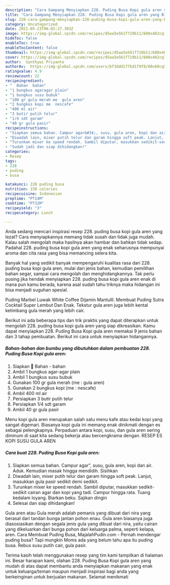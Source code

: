 ```yaml
---
description: "Cara Gampang Menyiapkan 228. Puding Busa Kopi gula aren yang Bikin Ngiler"
title: "Cara Gampang Menyiapkan 228. Puding Busa Kopi gula aren yang Bikin Ngiler"
slug: 228-cara-gampang-menyiapkan-228-puding-busa-kopi-gula-aren-yang-bikin-ngiler
category: Uncategorized
date: 2021-05-23T06:02:27.303Z
image: https://img-global.cpcdn.com/recipes/d5aa5e561f719b11/680x482cq70/228-puding-busa-kopi-gula-aren-foto-resep-utama.jpg
hideToc: false
enableToc: true
enableTocContent: false
thumbnail: https://img-global.cpcdn.com/recipes/d5aa5e561f719b11/680x482cq70/228-puding-busa-kopi-gula-aren-foto-resep-utama.jpg
cover: https://img-global.cpcdn.com/recipes/d5aa5e561f719b11/680x482cq70/228-puding-busa-kopi-gula-aren-foto-resep-utama.jpg
author:  Santhywi Priyanto
authorAv:  https://img-global.cpcdn.com/users/bf3ddd177bd1f9f8/60x60cq50/avatar.jpg
ratingvalue: 4.9
reviewcount: 22
recipeingredient:
- "  Bahan  bahan"
- "1 bungkus agaragar plain"
- "1 bungkus susu bubuk"
- "100 gr gula merah me  gula aren"
- "2 bungkus kopi me  nescafe"
- "400 ml air"
- "3 butir putih telur"
- "1/4 sdt garam"
- "40 gr gula pasir"
recipeinstructions:
- "Siapkan semua bahan. Campur agar&#34;, susu, gula aren, kopi dan air. Aduk. Kemudian masak hingga mendidih. Sisihkan"
- "Diwadah lain, mixer putih telur dan garam hingga soft peak. Lanjut, masukkan gula pasir sedikit demi sedikit."
- "Turunkan mixer ke speed rendah. Sambil diputar, masukkan sedikit-sedikit cairan agar dan kopi yang tadi. Campur hingga rata. Tuang kedalam loyang. Biarkan beku. Sajikan dingin"
- "Sudah jadi dan siap dihidangkan!"
categories:
- Resep
tags:
- 228
- puding
- busa

katakunci: 228 puding busa 
nutrition: 158 calories
recipecuisine: Indonesian
preptime: "PT14M"
cooktime: "PT32M"
recipeyield: "3"
recipecategory: Lunch

---
```



Anda sedang mencari inspirasi resep 228. puding busa kopi gula aren yang lezat? Cara menyiapkannya memang tidak susah dan tidak juga mudah. Kalau salah mengolah maka hasilnya akan hambar dan bahkan tidak sedap. Padahal 228. puding busa kopi gula aren yang enak seharusnya mempunyai aroma dan cita rasa yang bisa memancing selera kita.


Banyak hal yang sedikit banyak mempengaruhi kualitas rasa dari 228. puding busa kopi gula aren, mulai dari jenis bahan, kemudian pemilihan bahan segar, sampai cara mengolah dan menghidangkannya. Tak perlu pusing jika hendak menyiapkan 228. puding busa kopi gula aren enak di mana pun kamu berada, karena asal sudah tahu triknya maka hidangan ini bisa menjadi suguhan spesial.

Puding Marbel Luwak White Coffee Dijamin Mantulll. Membuat Puding Sutra Cocktail Super Lembut Dan Enak. Tekstur gula aren juga lebih kental ketimbang gula merah yang lebih cair.


Berikut ini ada beberapa tips dan trik praktis yang dapat diterapkan untuk mengolah 228. puding busa kopi gula aren yang siap dikreasikan. Kamu dapat menyiapkan 228. Puding Busa Kopi gula aren memakai 9 jenis bahan dan 3 tahap pembuatan. Berikut ini cara untuk menyiapkan hidangannya.

<!--inarticleads1-->

##### Bahan-bahan dan bumbu yang dibutuhkan dalam pembuatan 228. Puding Busa Kopi gula aren:

1. Siapkan  🌸 Bahan - bahan
1. Ambil 1 bungkus agar-agar plain
1. Ambil 1 bungkus susu bubuk
1. Gunakan 100 gr gula merah (me : gula aren)
1. Gunakan 2 bungkus kopi (me : nescafe)
1. Ambil 400 ml air
1. Persiapkan 3 butir putih telur
1. Persiapkan 1/4 sdt garam
1. Ambil 40 gr gula pasir


Menu kopi gula aren merupakan salah satu menu kafe atau kedai kopi yang sangat digemari. Biasanya kopi gula ini memang enak dinikmati dengan es sebagai pelengkapnya. Perpaduan antara kopi, susu, dan gula aren sering diminum di saat kita sedang bekerja atau bercengkrama dengan. RESEP ES KOPI SUSU GULA AREN 

<!--inarticleads2-->

##### Cara buat 228. Puding Busa Kopi gula aren:

1. Siapkan semua bahan. Campur agar&#34;, susu, gula aren, kopi dan air. Aduk. Kemudian masak hingga mendidih. Sisihkan
1. Diwadah lain, mixer putih telur dan garam hingga soft peak. Lanjut, masukkan gula pasir sedikit demi sedikit.
1. Turunkan mixer ke speed rendah. Sambil diputar, masukkan sedikit-sedikit cairan agar dan kopi yang tadi. Campur hingga rata. Tuang kedalam loyang. Biarkan beku. Sajikan dingin
1. Selesai dan siap dihidangkan!

Gula aren atau Gula merah adalah pemanis yang dibuat dari nira yang berasal dari tandan bunga jantan pohon enau. Gula aren biasanya juga diasosiasikan dengan segala jenis gula yang dibuat dari nira, yaitu cairan yang dikeluarkan dari bunga pohon dari keluarga palma, seperti kelapa, aren. Cara Membuat Puding Busa, MajalahPudin.com - Pernah mendengar puding busa? Tapi mungkin Moms ada yang belum tahu apa itu puding busa. Rebus susu putih cair, gula pasir. 

Terima kasih telah menggunakan resep yang tim kami tampilkan di halaman ini. Besar harapan kami, olahan 228. Puding Busa Kopi gula aren yang mudah di atas dapat membantu anda menyiapkan makanan yang enak untuk keluarga/teman maupun menjadi inspirasi bagi anda yang berkeinginan untuk berjualan makanan. Selamat menikmati
